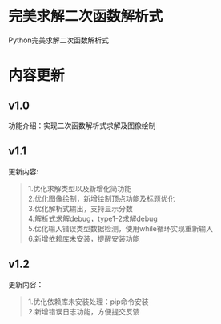 # 完美求解二次函数解析式
Python完美求解二次函数解析式
# 内容更新
## v1.0
功能介绍：实现二次函数解析式求解及图像绘制
## v1.1
更新内容:<br>
>1.优化求解类型以及新增化简功能<br>
>2.优化图像绘制，新增绘制顶点功能及标题优化<br>
>3.优化解析式输出，支持显示分数<br>
>4.解析式求解debug，type1-2求解debug<br>
>5.优化输入错误类型数据检测，使用while循环实现重新输入<br>
>6.新增依赖库未安装，提醒安装功能<br>
## v1.2
更新内容：<br>
>1.优化依赖库未安装处理：pip命令安装<br>
>2.新增错误日志功能，方便提交反馈<br>